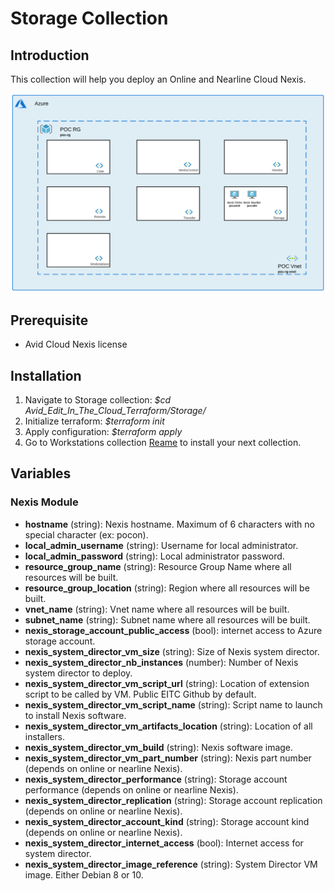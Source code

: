 # Storage Collection

## Introduction

This collection will help you deploy an Online and Nearline Cloud Nexis. 

![current + Next Version](./storage.png)

## Prerequisite

- Avid Cloud Nexis license

## Installation 

1. Navigate to Storage collection: *$cd Avid_Edit_In_The_Cloud_Terraform/Storage/*
1. Initialize terraform: *$terraform init*
1. Apply configuration: *$terraform apply*
1. Go to Workstations collection [Reame](https://github.com/avid-technology/VideoEditorialInTheCloud/tree/master/Avid_Edit_In_The_Cloud_Terraform/Workstations) to install your next collection. 

## Variables

### Nexis Module

- **hostname** (string): Nexis hostname. Maximum of 6 characters with no special character (ex: pocon).
- **local_admin_username** (string): Username for local administrator.              
- **local_admin_password** (string): Local administrator password.
- **resource_group_name** (string): Resource Group Name where all resources will be built.
- **resource_group_location** (string): Region where all resources will be built.
- **vnet_name** (string): Vnet name where all resources will be built. 
- **subnet_name** (string): Subnet name where all resources will be built. 
- **nexis_storage_account_public_access** (bool): internet access to Azure storage account.
- **nexis_system_director_vm_size** (string): Size of Nexis system director.
- **nexis_system_director_nb_instances** (number): Number of Nexis system director to deploy.
- **nexis_system_director_vm_script_url** (string): Location of extension script to be called by VM. Public EITC Github by default.
- **nexis_system_director_vm_script_name** (string): Script name to launch to install Nexis software.
- **nexis_system_director_vm_artifacts_location** (string): Location of all installers.
- **nexis_system_director_vm_build** (string): Nexis software image.
- **nexis_system_director_vm_part_number** (string): Nexis part number (depends on online or nearline Nexis). 
- **nexis_system_director_performance** (string): Storage account performance (depends on online or nearline Nexis). 
- **nexis_system_director_replication** (string): Storage account replication (depends on online or nearline Nexis).
- **nexis_system_director_account_kind** (string): Storage account kind (depends on online or nearline Nexis).
- **nexis_system_director_internet_access** (bool): Internet access for system director.
- **nexis_system_director_image_reference** (string): System Director VM image. Either Debian 8 or 10.
